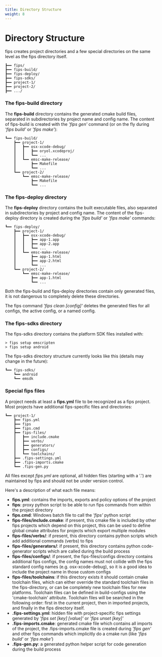 ```yaml
---
title: Directory Structure
weight: 8
---
```

# Directory Structure

fips creates project directories and a few special directories on the same
level as the fips directory itself.

```
┣━━ fips/
┣━━ fips-build/
┣━━ fips-deploy/
┣━━ fips-sdks/
┣━━ project-1/
┣━━ project-2/
┣━━ .../
```

### The fips-build directory

The **fips-build** directory contains the generated cmake build files, 
separated in subdirectories by project name and config name. The
content of fips-build is created with the _'fips gen'_ command (or on the 
fly during _'fips build'_ or _'fips make'_):

```
┗━━ fips-build/
    ┣━━ project-1/
    ┃   ┣━━ osx-xcode-debug/
    ┃   ┃   ┣━━ oryol.xcodeproj/
    ┃   ┃   ┗━━ ...
    ┃   ┗━━ emsc-make-release/
    ┃       ┣━━ Makefile
    ┃       ┗━━ ...
    ┗━━ project-2/
        ┗━━ emsc-make-release/
            ┣━━ Makefile
            ┗━━ ...
```

### The fips-deploy directory

The **fips-deploy** directory contains the built executable files, also 
separated in subdirectories by project and config name. The content of the
fips-deploy directory is created during the _'fips build'_ or _'fips make'_
commands:

```
┗━━ fips-deploy/
    ┣━━ project-1/
    ┃   ┣━━ osx-xcode-debug/
    ┃   ┃   ┣━━ app-1.app
    ┃   ┃   ┣━━ app-2.app
    ┃   ┃   ┗━━ ...
    ┃   ┗━━ emsc-make-release/
    ┃       ┣━━ app-1.html
    ┃       ┣━━ app-2.html
    ┃       ┗━━ ...
    ┗━━ project-2/
        ┗━━ emsc-make-release/
            ┣━━ app-1.html
            ┗━━ ...
```

Both the fips-build and fips-deploy directories contain only generated files,
it is not dangerous to completely delete these directories.

The fips command _'fips clean [config]'_ deletes the generated files for all
configs, the active config, or a named config.

### The fips-sdks directory

The fips-sdks directory contains the platform SDK files installed with:

```
> fips setup emscripten
> fips setup android
```

The fips-sdks directory structure currently looks like this (details
may change in the future):

```
┗━━ fips-sdks/
    ┗━━ android
    ┗━━ emsdk
```

### Special fips files

A project needs at least a **fips.yml** file to be recognized as a fips project.
Most projects have additional fips-specific files and directories:

```
┗━━ project-1/
    ┣━━ fips.yml 
    ┣━━ fips 
    ┣━━ fips.cmd 
    ┣━━ fips-files/
    ┃   ┣━━ include.cmake 
    ┃   ┣━━ verbs/ 
    ┃   ┣━━ generators/ 
    ┃   ┣━━ configs/
    ┃   ┗━━ toolchains/
    ┣━━ .fips-settings.yml
    ┣━━ .fips-imports.cmake
    ┗━━ .fips-gen.py
```

All files except _fips.yml_ are optional, all hidden files 
(starting with a '.') are maintained by fips and should not be under version
control.

Here's a description of what each file means:

- **fips.yml**: contains the imports, exports and policy options of the project
- **fips**: proxy python script to be able to run fips commands from within
the project directory
- **fips.cmd**: Windows batch file to call the _'fips'_ python script
- **fips-files/include.cmake**: if present, this cmake file is included by other fips 
projects which depend on this project, this can be used to define global 
cmake attributes for projects which export multiple modules
- **fips-files/verbs/**: if present, this directory contains python scripts which
add additional commands (verbs) to fips
- **fips-files/generators/**: if present, this directory contains python code-generator
scripts which are called during the build process
- **fips-files/configs/**: if present, the fips-files/configs directory contains additional
fips configs, the config names must not collide with the fips standard config
names (e.g. osx-xcode-debug), so it is a good idea to include the project name
in those custom configs
- **fips-files/toolchains**: if this directory exists it should contain cmake toolchain
files, which can either override the standard toolchain files in the fips-directory,
or can be completely new toolchain files for new platforms. Toolchain files
can be defined in build-configs using the 'cmake-toolchain' attribute. 
Toolchain files will be searched in the following order: first in the current
project, then in imported projects, and finally in the fips directory itself.
- **.fips-settings.yml**: hidden file with project-specific fips settings 
generated by _'fips set [key] [value]'_ or _'fips unset [key]'_
- **.fips-imports.cmake**: generated cmake file which contains all imports of
the project, the .fips-imports.cmake file is created during _'fips gen'_ and
other fips commands which implicitly do a cmake run (like _'fips build'_ or
_'fips make'_)
- **.fips-gen.py**: a generated python helper script for code generation during
the build process
